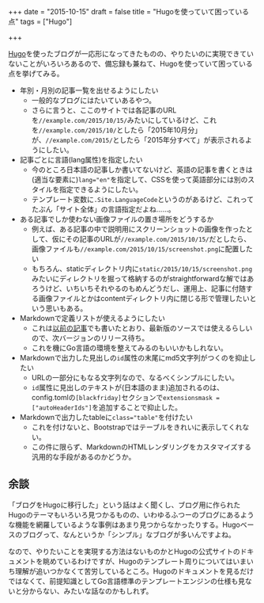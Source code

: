 +++
date = "2015-10-15"
draft = false
title = "Hugoを使っていて困っている点"
tags = ["Hugo"]

+++

[Hugo](http://gohugo.io/)を使ったブログが一応形になってきたものの、やりたいのに実現できていないことがいろいろあるので、備忘録も兼ねて、Hugoを使っていて困っている点を挙げてみる。

* 年別・月別の記事一覧を出せるようにしたい
	* 一般的なブログにはたいていあるやつ。
	* さらに言うと、ここのサイトでは各記事のURLを`//example.com/2015/10/15/`みたいにしているけど、これを`//example.com/2015/10/`としたら「2015年10月分」が、`//example.com/2015/`としたら「2015年分すべて」が表示されるようにしたい。
* 記事ごとに言語(lang属性)を指定したい
	* 今のところ日本語の記事しか書いてないけど、英語の記事を書くときは(適当な要素に)`lang="en"`を指定して、CSSを使って英語部分には別のスタイルを指定できるようにしたい。
	* テンプレート変数に`.Site.LanguageCode`というのがあるけど、これってたぶん「サイト全体」の言語指定だよね……。
* ある記事でしか使わない画像ファイルの置き場所をどうするか
	* 例えば、ある記事の中で説明用にスクリーンショットの画像を作ったとして、仮にその記事のURLが`//example.com/2015/10/15/`だとしたら、画像ファイルも`//example.com/2015/10/15/screenshot.png`に配置したい
	* もちろん、staticディレクトリ内に`static/2015/10/15/screenshot.png`みたいにディレクトリを掘って格納するのがstraightforwardな解ではあろうけど、いちいちそれやるのもめんどうだし、運用上、記事に付随する画像ファイルとかはcontentディレクトリ内に閉じる形で管理したいという思いもある。
* Markdownで定義リストが使えるようにしたい
	* これは[以前の記事](/2015/10/13)でも書いたとおり、最新版のソースでは使えるらしいので、次バージョンのリリース待ち。
	* これを機にGo言語の環境を整えてみるのもいいかもしれない。
* Markdownで出力した見出しの`id`属性の末尾にmd5文字列がつくのを抑止したい
	* URLの一部分にもなる文字列なので、なるべくシンプルにしたい。
	* `id`属性に見出しのテキストが(日本語のまま)追加されるのは、config.tomlの`[blackfriday]`セクションで`extensionsmask = ["autoHeaderIds"]`を追加することで抑止した。
* Markdownで出力したtableに`class="table"`を付けたい
	* これを付けないと、Bootstrapではテーブルをきれいに表示してくれない。
	* この件に限らず、MarkdownのHTMLレンダリングをカスタマイズする汎用的な手段があるのかどうか。


余談
--------------------------------

「ブログをHugoに移行した」という話はよく聞くし、ブログ用に作られたHugoのテーマもいろいろ見つかるものの、いわゆるふつーのブログにあるような機能を網羅しているような事例はあまり見つからなかったりする。Hugoベースのブログって、なんというか「シンプル」なブログが多いんですよね。

なので、やりたいことを実現する方法はないものかとHugoの公式サイトのドキュメントを眺めているわけですが、Hugoのテンプレート周りについてはいまいち理解が追いつかなくて苦労しているところ。Hugoのドキュメントを見るだけではなくて、前提知識としてGo言語標準のテンプレートエンジンの仕様も見ないと分からない、みたいな話なのかもしれず。
